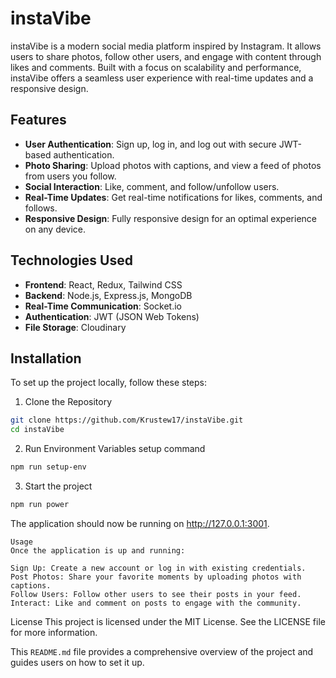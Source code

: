 # instaVibe

instaVibe is a modern social media platform inspired by Instagram. It allows users to share photos, follow other users, and engage with content through likes and comments. Built with a focus on scalability and performance, instaVibe offers a seamless user experience with real-time updates and a responsive design.

## Features

- **User Authentication**: Sign up, log in, and log out with secure JWT-based authentication.
- **Photo Sharing**: Upload photos with captions, and view a feed of photos from users you follow.
- **Social Interaction**: Like, comment, and follow/unfollow users.
- **Real-Time Updates**: Get real-time notifications for likes, comments, and follows.
- **Responsive Design**: Fully responsive design for an optimal experience on any device.

## Technologies Used

- **Frontend**: React, Redux, Tailwind CSS
- **Backend**: Node.js, Express.js, MongoDB
- **Real-Time Communication**: Socket.io
- **Authentication**: JWT (JSON Web Tokens)
- **File Storage**: Cloudinary

## Installation

To set up the project locally, follow these steps:

1. Clone the Repository

```bash
git clone https://github.com/Krustew17/instaVibe.git
cd instaVibe
```

2. Run Environment Variables setup command
```bash
npm run setup-env
```

3. Start the project
  ```bash
npm run power
```

The application should now be running on http://127.0.0.1:3001.
```plaintext
Usage
Once the application is up and running:

Sign Up: Create a new account or log in with existing credentials.
Post Photos: Share your favorite moments by uploading photos with captions.
Follow Users: Follow other users to see their posts in your feed.
Interact: Like and comment on posts to engage with the community.
```

License
This project is licensed under the MIT License. See the LICENSE file for more information.

This `README.md` file provides a comprehensive overview of the project and guides users on how to set it up.
